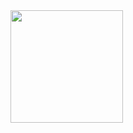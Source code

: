 
<img height="180em" src="https://github-readme-stats.vercel.app/api?username=donpain&amp;show_icons=true&amp;theme=dracula&amp;include_all_commits=true&amp;count_private=true" style="max-width:100%;">
